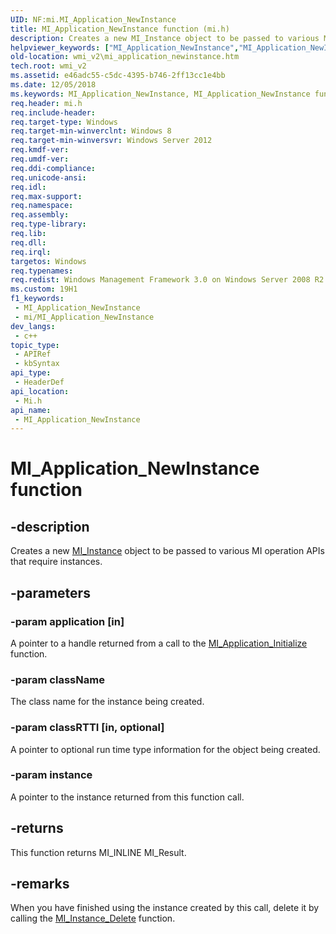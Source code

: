 ```yaml
---
UID: NF:mi.MI_Application_NewInstance
title: MI_Application_NewInstance function (mi.h)
description: Creates a new MI_Instance object to be passed to various MI operation APIs that require instances.
helpviewer_keywords: ["MI_Application_NewInstance","MI_Application_NewInstance function [Windows Management Infrastructure (MI)]","mi/MI_Application_NewInstance","wmi_v2.mi_application_newinstance"]
old-location: wmi_v2\mi_application_newinstance.htm
tech.root: wmi_v2
ms.assetid: e46adc55-c5dc-4395-b746-2ff13cc1e4bb
ms.date: 12/05/2018
ms.keywords: MI_Application_NewInstance, MI_Application_NewInstance function [Windows Management Infrastructure (MI)], mi/MI_Application_NewInstance, wmi_v2.mi_application_newinstance
req.header: mi.h
req.include-header: 
req.target-type: Windows
req.target-min-winverclnt: Windows 8
req.target-min-winversvr: Windows Server 2012
req.kmdf-ver: 
req.umdf-ver: 
req.ddi-compliance: 
req.unicode-ansi: 
req.idl: 
req.max-support: 
req.namespace: 
req.assembly: 
req.type-library: 
req.lib: 
req.dll: 
req.irql: 
targetos: Windows
req.typenames: 
req.redist: Windows Management Framework 3.0 on Windows Server 2008 R2 with SP1, Windows 7 with SP1, and Windows Server 2008 with SP2
ms.custom: 19H1
f1_keywords:
 - MI_Application_NewInstance
 - mi/MI_Application_NewInstance
dev_langs:
 - c++
topic_type:
 - APIRef
 - kbSyntax
api_type:
 - HeaderDef
api_location:
 - Mi.h
api_name:
 - MI_Application_NewInstance
---
```


# MI_Application_NewInstance function


## -description

Creates a new <a href="https://docs.microsoft.com/windows/desktop/api/mi/ns-mi-mi_instance">MI_Instance</a> object to be passed to various MI operation APIs that require instances.

## -parameters

### -param application [in]

A pointer to a handle returned from a call to the <a href="https://docs.microsoft.com/previous-versions/windows/desktop/api/mi/nf-mi-mi_application_initializev1">MI_Application_Initialize</a> function.

### -param className

The class name for the instance being created.

### -param classRTTI [in, optional]

A pointer to optional run time type information for the object being created.

### -param instance

A pointer to the instance returned from this function call.

## -returns

This function returns MI_INLINE MI_Result.

## -remarks

When you have finished using the instance created by this call, delete it by calling the <a href="https://docs.microsoft.com/previous-versions/windows/desktop/api/mi/nf-mi-mi_instance_delete">MI_Instance_Delete</a> function.

